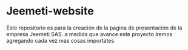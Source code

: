 




# Jeemeti-website
Este repositorio es para la creación de la pagina de presentación de la empresa Jeemeti SAS.
a  medida que avance este proyecto íremos agregando cada vez mas cosas importates.

